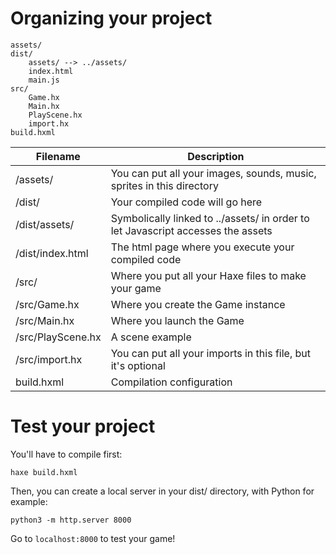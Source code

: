 # Organizing your project

```
assets/
dist/
    assets/ --> ../assets/
    index.html
    main.js
src/
    Game.hx
    Main.hx
    PlayScene.hx
    import.hx
build.hxml
```

|     Filename          |   Description            |
| ------------- | ------------- |
| /assets/  | You can put all your images, sounds, music, sprites in this directory  |
| /dist/ | Your compiled code will go here |
| /dist/assets/  | Symbolically linked to ../assets/ in order to let Javascript accesses the assets  |
| /dist/index.html | The html page where you execute your compiled code |
| /src/ | Where you put all your Haxe files to make your game |
| /src/Game.hx | Where you create the Game instance |
| /src/Main.hx | Where you launch the Game |
| /src/PlayScene.hx | A scene example |
| /src/import.hx | You can put all your imports in this file, but it's optional |
| build.hxml | Compilation configuration |


# Test your project

You'll have to compile first:

```
haxe build.hxml
```

Then, you can create a local server in your dist/ directory, with Python for example:

```
python3 -m http.server 8000
```

Go to ```localhost:8000``` to test your game!
